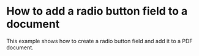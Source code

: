 # How to add a radio button field to a document


This example shows how to create a radio button field and add it to a PDF document.

<br/>


